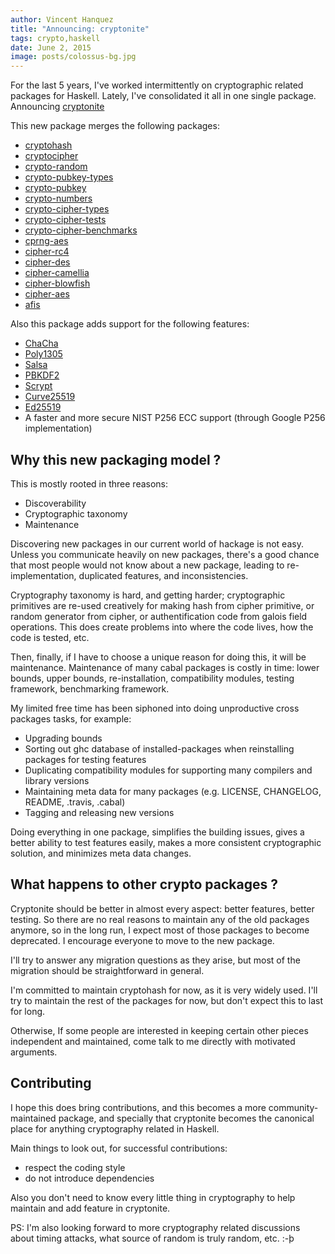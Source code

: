 ```yaml
---
author: Vincent Hanquez
title: "Announcing: cryptonite"
tags: crypto,haskell
date: June 2, 2015
image: posts/colossus-bg.jpg
---
```


For the last 5 years, I've worked intermittently on cryptographic related packages for Haskell.
Lately, I've consolidated it all in one single package. Announcing [cryptonite](http://hackage.haskell.org/package/cryptonite)

<!--more-->

This new package merges the following packages:

* [cryptohash](http://hackage.haskell.org/package/cryptohash)
* [cryptocipher](http://hackage.haskell.org/package/cryptocipher)
* [crypto-random](http://hackage.haskell.org/package/crypto-random)
* [crypto-pubkey-types](http://hackage.haskell.org/package/crypto-pubkey-types)
* [crypto-pubkey](http://hackage.haskell.org/package/crypto-pubkey)
* [crypto-numbers](http://hackage.haskell.org/package/crypto-numbers)
* [crypto-cipher-types](http://hackage.haskell.org/package/crypto-cipher-types)
* [crypto-cipher-tests](http://hackage.haskell.org/package/crypto-cipher-tests)
* [crypto-cipher-benchmarks](http://hackage.haskell.org/package/crypto-cipher-benchmarks)
* [cprng-aes](http://hackage.haskell.org/package/cprng-aes)
* [cipher-rc4](http://hackage.haskell.org/package/cipher-rc4)
* [cipher-des](http://hackage.haskell.org/package/cipher-des)
* [cipher-camellia](http://hackage.haskell.org/package/cipher-camellia)
* [cipher-blowfish](http://hackage.haskell.org/package/cipher-blowfish)
* [cipher-aes](http://hackage.haskell.org/package/cipher-aes)
* [afis](http://hackage.haskell.org/package/afis)

Also this package adds support for the following features:

* [ChaCha](http://cr.yp.to/chacha.html)
* [Poly1305](http://cr.yp.to/mac.html)
* [Salsa](http://cr.yp.to/snuffle.html)
* [PBKDF2](http://tools.ietf.org/html/rfc2898)
* [Scrypt](http://www.tarsnap.com/scrypt.html)
* [Curve25519](http://cr.yp.to/ecdh.html)
* [Ed25519](http://ed25519.cr.yp.to/papers.html)
* A faster and more secure NIST P256 ECC support (through Google P256 implementation)

Why this new packaging model ?
------------------------------

This is mostly rooted in three reasons:

* Discoverability
* Cryptographic taxonomy
* Maintenance

Discovering new packages in our current world of hackage is not easy.
Unless you communicate heavily on new packages, there's a good chance that most
people would not know about a new package, leading to re-implementation,
duplicated features, and inconsistencies.

Cryptography taxonomy is hard, and getting harder; cryptographic primitives
are re-used creatively for making hash from cipher primitive, or random
generator from cipher, or authentification code from galois field operations.
This does create problems into where the code lives, how the code is tested,
etc. 

Then, finally, if I have to choose a unique reason for doing this, it will be
maintenance.  Maintenance of many cabal packages is costly in time: lower
bounds, upper bounds, re-installation, compatibility modules, testing framework, benchmarking
framework.

My limited free time has been siphoned into doing unproductive cross packages
tasks, for example:

* Upgrading bounds
* Sorting out ghc database of installed-packages when reinstalling packages for testing features
* Duplicating compatibility modules for supporting many compilers and library versions
* Maintaining meta data for many packages (e.g. LICENSE, CHANGELOG, README, .travis, .cabal)
* Tagging and releasing new versions

Doing everything in one package, simplifies the building issues, gives a better
ability to test features easily, makes a more consistent cryptographic
solution, and minimizes meta data changes.

What happens to other crypto packages ?
---------------------------------------

Cryptonite should be better in almost every aspect: better features, better testing.
So there are no real reasons to maintain any of the old packages anymore, so in
the long run, I expect most of those packages to become deprecated. I encourage
everyone to move to the new package.

I'll try to answer any migration questions as they arise, but most of the migration
should be straightforward in general.

I'm committed to maintain cryptohash for now, as it is very widely used. I'll
try to maintain the rest of the packages for now, but don't expect this to last
for long.

Otherwise, If some people are interested in keeping certain other pieces
independent and maintained, come talk to me directly with motivated arguments.

Contributing
------------

I hope this does bring contributions, and this becomes a more
community-maintained package, and specially that cryptonite becomes the
canonical place for anything cryptography related in Haskell.

Main things to look out, for successful contributions:

* respect the coding style
* do not introduce dependencies

Also you don't need to know every little thing in cryptography to help
maintain and add feature in cryptonite.

PS: I'm also looking forward to more cryptography related discussions
about timing attacks, what source of random is truly random, etc. :-þ
